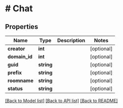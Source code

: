 # # Chat

## Properties

Name | Type | Description | Notes
------------ | ------------- | ------------- | -------------
**creator** | **int** |  | [optional]
**domain_id** | **int** |  | [optional]
**guid** | **string** |  | [optional]
**prefix** | **string** |  | [optional]
**roomname** | **string** |  | [optional]
**status** | **string** |  | [optional]

[[Back to Model list]](../../README.md#models) [[Back to API list]](../../README.md#endpoints) [[Back to README]](../../README.md)
